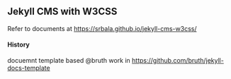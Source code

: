 ## Jekyll CMS with W3CSS

Refer to documents at https://srbala.github.io/jekyll-cms-w3css/

#### History

docuemnt template based @bruth work in https://github.com/bruth/jekyll-docs-template
